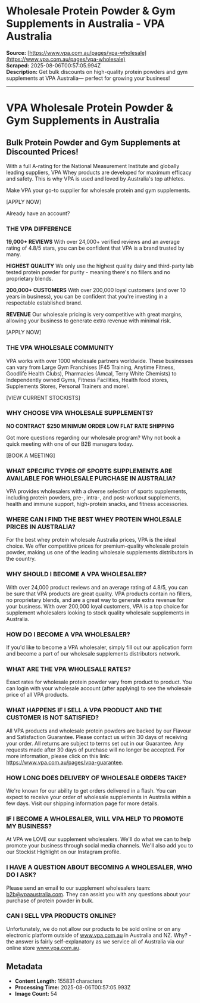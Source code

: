 # Wholesale Protein Powder & Gym Supplements in Australia - VPA Australia

**Source:** [https://www.vpa.com.au/pages/vpa-wholesale](https://www.vpa.com.au/pages/vpa-wholesale)  
**Scraped:** 2025-08-06T00:57:05.994Z  
**Description:** Get bulk discounts on high-quality protein powders and gym supplements at VPA Australia— perfect for growing your business!

---

# VPA Wholesale Protein Powder & Gym Supplements in Australia

## Bulk Protein Powder and Gym Supplements at Discounted Prices!

With a full A-rating for the National Measurement Institute and globally leading suppliers, VPA Whey products are developed for maximum efficacy and safety. This is why VPA is used and loved by Australia's top athletes.

Make VPA your go-to supplier for wholesale protein and gym supplements.

[APPLY NOW]

Already have an account?

### THE VPA DIFFERENCE

**19,000+ REVIEWS**
With over 24,000+ verified reviews and an average rating of 4.8/5 stars, you can be confident that VPA is a brand trusted by many.

**HIGHEST QUALITY**
We only use the highest quality dairy and third-party lab tested protein powder for purity - meaning there's no fillers and no proprietary blends.

**200,000+ CUSTOMERS**
With over 200,000 loyal customers (and over 10 years in business), you can be confident that you're investing in a respectable established brand.

**REVENUE**
Our wholesale pricing is very competitive with great margins, allowing your business to generate extra revenue with minimal risk.

[APPLY NOW]

### THE VPA WHOLESALE COMMUNITY

VPA works with over 1000 wholesale partners worldwide. These businesses can vary from Large Gym Franchises (F45 Training, Anytime Fitness, Goodlife Health Clubs), Pharmacies (Amcal, Terry White Chemists) to Independently owned Gyms, Fitness Facilities, Health food stores, Supplements Stores, Personal Trainers and more!.

[VIEW CURRENT STOCKISTS]

### WHY CHOOSE VPA WHOLESALE SUPPLEMENTS?

**NO CONTRACT**
**$250 MINIMUM ORDER**
**LOW FLAT RATE SHIPPING**

Got more questions regarding our wholesale program? Why not book a quick meeting with one of our B2B managers today.

[BOOK A MEETING]

### WHAT SPECIFIC TYPES OF SPORTS SUPPLEMENTS ARE AVAILABLE FOR WHOLESALE PURCHASE IN AUSTRALIA?

VPA provides wholesalers with a diverse selection of sports supplements, including protein powders, pre-, intra-, and post-workout supplements, health and immune support, high-protein snacks, and fitness accessories.

### WHERE CAN I FIND THE BEST WHEY PROTEIN WHOLESALE PRICES IN AUSTRALIA?

For the best whey protein wholesale Australia prices, VPA is the ideal choice. We offer competitive prices for premium-quality wholesale protein powder, making us one of the leading wholesale supplements distributors in the country.

### WHY SHOULD I BECOME A VPA WHOLESALER?

With over 24,000 product reviews and an average rating of 4.8/5, you can be sure that VPA products are great quality. VPA products contain no fillers, no proprietary blends, and are a great way to generate extra revenue for your business. With over 200,000 loyal customers, VPA is a top choice for supplement wholesalers looking to stock quality wholesale supplements in Australia.

### HOW DO I BECOME A VPA WHOLESALER?

If you'd like to become a VPA wholesaler, simply fill out our application form and become a part of our wholesale supplements distributors network.

### WHAT ARE THE VPA WHOLESALE RATES?

Exact rates for wholesale protein powder vary from product to product. You can login with your wholesale account (after applying) to see the wholesale price of all VPA products.

### WHAT HAPPENS IF I SELL A VPA PRODUCT AND THE CUSTOMER IS NOT SATISFIED?

All VPA products and wholesale protein powders are backed by our Flavour and Satisfaction Guarantee. Please contact us within 30 days of receiving your order. All returns are subject to terms set out in our Guarantee. Any requests made after 30 days of purchase will no longer be accepted. For more information, please click on this link: https://www.vpa.com.au/pages/vpa-guarantee.

### HOW LONG DOES DELIVERY OF WHOLESALE ORDERS TAKE?

We're known for our ability to get orders delivered in a flash. You can expect to receive your order of wholesale supplements in Australia within a few days. Visit our shipping information page for more details.

### IF I BECOME A WHOLESALER, WILL VPA HELP TO PROMOTE MY BUSINESS?

At VPA we LOVE our supplement wholesalers. We'll do what we can to help promote your business through social media channels. We'll also add you to our Stockist Highlight on our Instagram profile.

### I HAVE A QUESTION ABOUT BECOMING A WHOLESALER, WHO DO I ASK?

Please send an email to our supplement wholesalers team: b2b@vpaaustralia.com. They can assist you with any questions about your purchase of protein powder in bulk.

### CAN I SELL VPA PRODUCTS ONLINE?

Unfortunately, we do not allow our products to be sold online or on any electronic platform outside of www.vpa.com.au in Australia and NZ. Why? - the answer is fairly self-explanatory as we service all of Australia via our online store www.vpa.com.au.

## Metadata

- **Content Length:** 155831 characters
- **Processing Time:** 2025-08-06T00:57:05.993Z
- **Image Count:** 54
